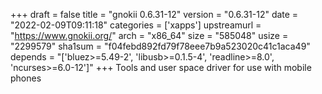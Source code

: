+++
draft = false
title = "gnokii 0.6.31-12"
version = "0.6.31-12"
date = "2022-02-09T09:11:18"
categories = ['xapps']
upstreamurl = "https://www.gnokii.org/"
arch = "x86_64"
size = "585048"
usize = "2299579"
sha1sum = "f04febd892fd79f78eee7b9a523020c41c1aca49"
depends = "['bluez>=5.49-2', 'libusb>=0.1.5-4', 'readline>=8.0', 'ncurses>=6.0-12']"
+++
Tools and user space driver for use with mobile phones